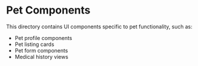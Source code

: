 
# Pet Components

This directory contains UI components specific to pet functionality, such as:

- Pet profile components
- Pet listing cards
- Pet form components
- Medical history views
